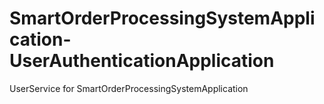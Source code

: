 # SmartOrderProcessingSystemApplication-UserAuthenticationApplication
UserService for SmartOrderProcessingSystemApplication
